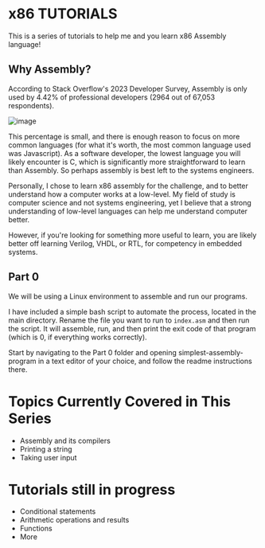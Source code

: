 # x86 TUTORIALS

This is a series of tutorials to help me and you learn x86 Assembly language!

## Why Assembly?
According to Stack Overflow's 2023 Developer Survey, Assembly is only used by 4.42% of professional developers (2964 out of 67,053 respondents).
<br>

![image](https://github.com/Hussein-249/x86-64-practice/assets/105606941/2953382c-4a07-4329-a4a2-d4b856e130e8)

This percentage is small, and there is enough reason to focus on more common languages (for what it's worth, the most common language used was Javascript). As a software developer, the lowest language you will likely encounter is C, which is significantly more straightforward to learn than Assembly. So perhaps assembly is best left to the systems engineers.

Personally, I chose to learn x86 assembly for the challenge, and to better understand how a computer works at a low-level. My field of study is computer science and not systems engineering, yet I believe that a strong understanding of low-level languages can help me understand computer better.

However, if you're looking for something more useful to learn, you are likely better off learning Verilog, VHDL, or RTL, for competency in embedded systems.
## Part 0

We will be using a Linux environment to assemble and run our programs.

I have included a simple bash script to automate the process, located in the main directory. Rename the file you want to run to ```index.asm``` and then run the script. It will assemble, run, and then print the exit code of that program (which is 0, if everything works correctly).

Start by navigating to the Part 0 folder and opening simplest-assembly-program in a text editor of your choice, and follow the readme instructions there.

# Topics Currently Covered in This Series

- Assembly and its compilers
- Printing a string
- Taking user input

# Tutorials still in progress
- Conditional statements
- Arithmetic operations and results
- Functions
- More
